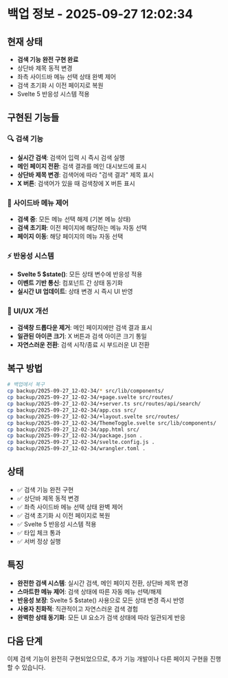 # 백업 정보 - 2025-09-27 12:02:34

## 현재 상태
- **검색 기능 완전 구현 완료**
- 상단바 제목 동적 변경
- 좌측 사이드바 메뉴 선택 상태 완벽 제어
- 검색 초기화 시 이전 페이지로 복원
- Svelte 5 반응성 시스템 적용

## 구현된 기능들

### 🔍 **검색 기능**
- **실시간 검색**: 검색어 입력 시 즉시 검색 실행
- **메인 페이지 전환**: 검색 결과를 메인 대시보드에 표시
- **상단바 제목 변경**: 검색어에 따라 "검색 결과" 제목 표시
- **X 버튼**: 검색어가 있을 때 검색창에 X 버튼 표시

### 🎯 **사이드바 메뉴 제어**
- **검색 중**: 모든 메뉴 선택 해제 (기본 메뉴 상태)
- **검색 초기화**: 이전 페이지에 해당하는 메뉴 자동 선택
- **페이지 이동**: 해당 페이지의 메뉴 자동 선택

### ⚡ **반응성 시스템**
- **Svelte 5 $state()**: 모든 상태 변수에 반응성 적용
- **이벤트 기반 통신**: 컴포넌트 간 상태 동기화
- **실시간 UI 업데이트**: 상태 변경 시 즉시 UI 반영

### 🎨 **UI/UX 개선**
- **검색창 드롭다운 제거**: 메인 페이지에만 검색 결과 표시
- **일관된 아이콘 크기**: X 버튼과 검색 아이콘 크기 통일
- **자연스러운 전환**: 검색 시작/종료 시 부드러운 UI 전환

## 복구 방법
```bash
# 백업에서 복구
cp backup/2025-09-27_12-02-34/* src/lib/components/
cp backup/2025-09-27_12-02-34/+page.svelte src/routes/
cp backup/2025-09-27_12-02-34/+server.ts src/routes/api/search/
cp backup/2025-09-27_12-02-34/app.css src/
cp backup/2025-09-27_12-02-34/+layout.svelte src/routes/
cp backup/2025-09-27_12-02-34/ThemeToggle.svelte src/lib/components/
cp backup/2025-09-27_12-02-34/app.html src/
cp backup/2025-09-27_12-02-34/package.json .
cp backup/2025-09-27_12-02-34/svelte.config.js .
cp backup/2025-09-27_12-02-34/wrangler.toml .
```

## 상태
- ✅ 검색 기능 완전 구현
- ✅ 상단바 제목 동적 변경
- ✅ 좌측 사이드바 메뉴 선택 상태 완벽 제어
- ✅ 검색 초기화 시 이전 페이지로 복원
- ✅ Svelte 5 반응성 시스템 적용
- ✅ 타입 체크 통과
- ✅ 서버 정상 실행

## 특징
- **완전한 검색 시스템**: 실시간 검색, 메인 페이지 전환, 상단바 제목 변경
- **스마트한 메뉴 제어**: 검색 상태에 따른 자동 메뉴 선택/해제
- **반응성 보장**: Svelte 5 $state() 사용으로 모든 상태 변경 즉시 반영
- **사용자 친화적**: 직관적이고 자연스러운 검색 경험
- **완벽한 상태 동기화**: 모든 UI 요소가 검색 상태에 따라 일관되게 반응

## 다음 단계
이제 검색 기능이 완전히 구현되었으므로, 추가 기능 개발이나 다른 페이지 구현을 진행할 수 있습니다.














